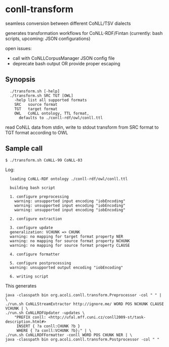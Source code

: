 

# conll-transform
seamless conversion between different CoNLL/TSV dialects

generates transformation workflows for CoNLL-RDF/Fintan
(currently: bash scripts, upcoming: JSON configurations)

open issues:
- call with CoNLLCorpusManager JSON config file
- deprecate bash output OR provide proper escaping

## Synopsis


	  ./transform.sh [-help]
	  ./transform.sh SRC TGT [OWL]
	    -help list all supported formats
	    SRC   source format
	    TGT   target format
	    OWL   CoNLL ontology, TTL format, 
		  defaults to ./conll-rdf/owl/conll.ttl

read CoNLL data from stdin, write to stdout
transform from SRC format to TGT format according to OWL

## Sample call

`$ ./transform.sh CoNLL-99 CoNLL-03`

Log:

	  loading CoNLL-RDF ontology ./conll-rdf/owl/conll.ttl

	  building bash script

	  1. configure preprocessing
	    warning: unsupported input encoding "iobEncoding"
	    warning: unsupported input encoding "iobEncoding"
	    warning: unsupported input encoding "iobEncoding"

	  2. configure extraction

	  3. configure update
	  generalization: VCHUNK => CHUNK
	  warning: no mapping for target format property NER
	  warning: no mapping for source format property NCHUNK
	  warning: no mapping for source format property CLAUSE

	  4. configure formatter

	  5. configure postprocessing
	  warning: unsupported output encoding "iobEncoding"

	  6. writing script

This generates

	java -classpath bin org.acoli.conll.transform.Preprocessor -col " " | \
	./run.sh CoNLLStreamExtractor http://ignore.me/ WORD POS NCHUNK CLAUSE VCHUNK | \
	./run.sh CoNLLRDFUpdater -updates \
		"PREFIX conll: <http://ufal.mff.cuni.cz/conll2009-st/task-description.html#>
		 INSERT { ?a conll:CHUNK ?b } 
		 WHERE { ?a conll:VCHUNK ?b};" | \
	./run.sh CoNLLRDFFormatter -conll WORD POS CHUNK NER | \
	java -classpath bin org.acoli.conll.transform.Postprocessor -col " "

